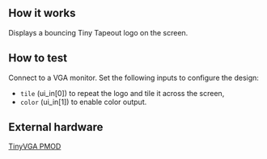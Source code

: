 <!---

This file is used to generate your project datasheet. Please fill in the information below and delete any unused
sections.

You can also include images in this folder and reference them in the markdown. Each image must be less than
512 kb in size, and the combined size of all images must be less than 1 MB.
-->

## How it works

Displays a bouncing Tiny Tapeout logo on the screen.

## How to test

Connect to a VGA monitor. Set the following inputs to configure the design:
- `tile` (ui_in[0]) to repeat the logo and tile it across the screen,
- `color` (ui_in[1]) to enable color output.

## External hardware

[TinyVGA PMOD](https://github.com/mole99/tiny-vga)
